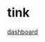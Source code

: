 # tink
[dashboard](https://www.tinkercad.com/things/iKM9Y7DIP25-stunning-habbi-turing/editel?sharecode=xdlweheKCKn6tYLQEDmCLNx5vyiTvaGjn328b_LiM8Y)
